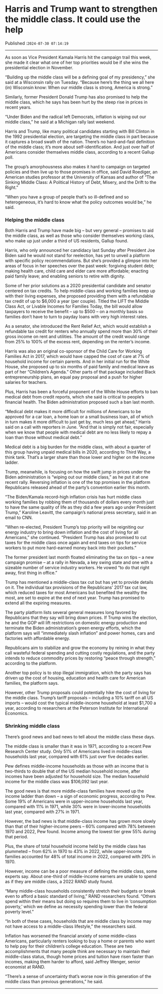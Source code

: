 # Harris and Trump want to strengthen the middle class. It could use the help

Published :`2024-07-30 07:14:19`

---

As soon as Vice President Kamala Harris hit the campaign trail this week, she made it clear what one of her top priorities would be if she wins the presidential election in November.

“Building up the middle class will be a defining goal of my presidency,” she said at a Wisconsin rally on Tuesday. “Because here’s the thing we all here (in) Wisconsin know: When our middle class is strong, America is strong.”

Similarly, former President Donald Trump has also promised to help the middle class, which he says has been hurt by the steep rise in prices in recent years.

“Under Biden and the radical left Democrats, inflation is wiping out our middle class,” he said at a Michigan rally last weekend.

Harris and Trump, like many political candidates starting with Bill Clinton in the 1992 presidential election, are targeting the middle class in part because it captures a broad swath of the nation. There’s no hard-and-fast definition of the middle class; it’s more about self-identification. And just over half of Americans consider themselves middle class, according to a recent Gallup poll.

The group’s amorphousness also makes it hard to campaign on targeted policies and then live up to those promises in office, said David Roediger, an American studies professor at the University of Kansas and author of “The Sinking Middle Class: A Political History of Debt, Misery, and the Drift to the Right.”

“When you have a group of people that’s so ill-defined and so heterogeneous, it’s hard to know what the policy outcomes would be,” he said.

### Helping the middle class

Both Harris and Trump have made big – but very general – promises to aid the middle class, as well as those who consider themselves working class, who make up just under a third of US residents, Gallup found.

Harris, who only announced her candidacy last Sunday after President Joe Biden said he would not stand for reelection, has yet to unveil a platform with specific policy recommendations. But she’s provided a glimpse into her areas of focus in her speeches over the past week: forgiving student debt; making health care, child care and elder care more affordable; enacting paid family leave; and enabling seniors to retire with dignity.

Some of her prior solutions as a 2020 presidential candidate and senator centered on tax credits. To help middle-class and working families keep up with their living expenses, she proposed providing them with a refundable tax credit of up to $6,000 a year (per couple). Titled the LIFT the Middle Class Act, or Livable Incomes for Families Today, the bill would allow taxpayers to receive the benefit – up to $500 – on a monthly basis so families don’t have to turn to payday loans with very high interest rates.

As a senator, she introduced the Rent Relief Act, which would establish a refundable tax credit for renters who annually spend more than 30% of their gross income on rent and utilities. The amount of the credit would range from 25% to 100% of the excess rent, depending on the renter’s income.

Harris was also an original co-sponsor of the Child Care for Working Families Act in 2017, which would have capped the cost of care at 7% of household income for certain parents. And in her initial run for the White House, she proposed up to six months of paid family and medical leave as part of her “Children’s Agenda.” Other parts of that package included Black entrepreneurship plans, an equal pay proposal and a push for higher salaries for teachers.

Plus, Harris has been a forceful proponent of the White House efforts to ban medical debt from credit reports, which she said is critical to people’s financial health. The Biden administration proposed such a ban last month.

“Medical debt makes it more difficult for millions of Americans to be approved for a car loan, a home loan or a small business loan, all of which in turn makes it more difficult to just get by, much less get ahead,” Harris said on a call with reporters in June. “And that is simply not fair, especially when we know that people with medical debt are no less likely to repay a loan than those without medical debt.”

Medical debt is a big burden for the middle class, with about a quarter of this group having unpaid medical bills in 2020, according to Third Way, a think tank. That’s a larger share than those lower and higher on the income ladder.

Trump, meanwhile, is focusing on how the swift jump in prices under the Biden administration is “wiping out our middle class,” as he put it at one recent rally. Reversing inflation is one of the top promises in the platform Republicans released ahead of the party’s convention earlier this month.

“The Biden/Kamala record-high inflation crisis has hurt middle class working families by robbing them of thousands of dollars every month just to have the same quality of life as they did a few years ago under President Trump,” Karoline Leavitt, the campaign’s national press secretary, said in an email to CNN.

“When re-elected, President Trump’s top priority will be reigniting our energy industry to bring down inflation and the cost of living for all Americans,” she continued. “President Trump has also promised to cut taxes for the middle class once again and end taxes on tips for service workers to put more hard-earned money back into their pockets.”

The former president last month floated eliminating the tax on tips – a new campaign promise – at a rally in Nevada, a key swing state and one with a sizeable number of service industry workers. He vowed “to do that right away, first thing in office.”

Trump has mentioned a middle-class tax cut but has yet to provide details on it. The individual tax provisions of the Republicans’ 2017 tax cut law, which reduced taxes for most Americans but benefited the wealthy the most, are set to expire at the end of next year. Trump has promised to extend all the expiring measures.

The party platform lists several general measures long favored by Republicans that they say will bring down prices. If Trump wins the election, he and the GOP will lift restrictions on domestic energy production and terminate the Biden administration’s green energy efforts, which the platform says will “immediately slash inflation” and power homes, cars and factories with affordable energy.

Republicans aim to stabilize and grow the economy by reining in what they call wasteful federal spending and cutting costly regulations, and the party intends to reduce commodity prices by restoring “peace through strength,” according to the platform.

Another top policy is to stop illegal immigration, which the party says has driven up the cost of housing, education and health care for American families, the platform says.

However, other Trump proposals could potentially hike the cost of living for the middle class. Trump’s tariff proposals – including a 10% tariff on all US imports – would cost the typical middle-income household at least $1,700 a year, according to researchers at the Peterson Institute for International Economics.

### Shrinking middle class

There’s good news and bad news to tell about the middle class these days.

The middle class is smaller than it was in 1971, according to a recent Pew Research Center study. Only 51% of Americans lived in middle-class households last year, compared with 61% just over five decades earlier.

Pew defines middle-income households as those with an income that is two-thirds to double that of the US median household income, after incomes have been adjusted for household size. The median household income for the middle class was $106,092 last year.

The good news is that more middle-class families have moved up the income ladder than down – a sign of economic progress, according to Pew. Some 19% of Americans were in upper-income households last year, compared with 11% in 1971, while 30% were in lower-income households last year, compared with 27% in 1971.

However, the bad news is that middle-class income has grown more slowly than that of their higher-income peers – 60% compared with 78% between 1970 and 2022, Pew found. Income among the lowest tier grew 55% during that period.

Plus, the share of total household income held by the middle class has plummeted – from 62% in 1970 to 43% in 2022, while upper-income families accounted for 48% of total income in 2022, compared with 29% in 1970.

However, income can be a poor measure of defining the middle class, some experts say. About one-third of middle-income earners are unable to spend as if they are middle class, a 2022 RAND study found.

“Many middle-class households consistently stretch their budgets or break even to afford a basic standard of living,” RAND researchers found. “Others spend within their means but doing so requires them to live in ‘consumption poverty,’ which we define as necessity spending lower than the federal poverty level.”

“In both of these cases, households that are middle class by income may not have access to a middle-class lifestyle,” the researchers said.

Inflation has worsened the financial anxiety of some middle-class Americans, particularly renters looking to buy a home or parents who want to help pay for their children’s college education. These are two accomplishments that many people think are necessary to maintain their middle-class status, though home prices and tuition have risen faster than incomes, making them harder to afford, said Jeffrey Wenger, senior economist at RAND.

“There’s a sense of uncertainty that’s worse now in this generation of the middle class than previous generations,” he said.

---

